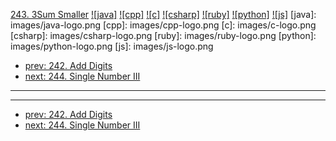 [243. 3Sum Smaller](https://leetcode.com/problems/3sum-smaller/)
[![java]](https://github.com/leetcode-study-group/leetcode-java-solutions/blob/master/243-3sum-smaller.md)
[![cpp]](https://github.com/leetcode-study-group/leetcode-cpp-solutions/blob/master/243-3sum-smaller.md)
[![c]](https://github.com/leetcode-study-group/leetcode-c-solutions/blob/master/243-3sum-smaller.md)
[![csharp]](https://github.com/leetcode-study-group/leetcode-csharp-solutions/blob/master/243-3sum-smaller.md)
[![ruby]](https://github.com/leetcode-study-group/leetcode-ruby-solutions/blob/master/243-3sum-smaller.md)
[![python]](https://github.com/leetcode-study-group/leetcode-python-solutions/blob/master/243-3sum-smaller.md)
[![js]](https://github.com/leetcode-study-group/leetcode-js-solutions/blob/master/243-3sum-smaller.md)
[java]: images/java-logo.png
[cpp]: images/cpp-logo.png
[c]: images/c-logo.png
[csharp]: images/csharp-logo.png
[ruby]: images/ruby-logo.png
[python]: images/python-logo.png
[js]: images/js-logo.png

- [prev: 242. Add Digits](242-add-digits.md)
- [next: 244. Single Number III](244-single-number-iii.md)

---


---

- [prev: 242. Add Digits](242-add-digits.md)
- [next: 244. Single Number III](244-single-number-iii.md)
